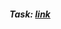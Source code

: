 <h5>Task: <a href="https://www.figma.com/file/L8Map8dFJdkXrSp3BkOiMr/%D0%91%D1%80%D0%BE%D0%BA%D0%B5%D1%80%D1%8B-new?node-id=0%3A1">link</a></h3>
